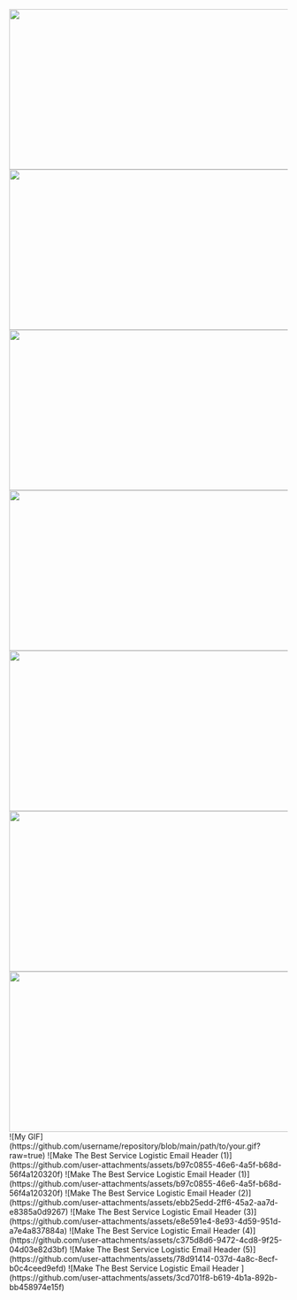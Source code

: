<img src="https://github.com/user-attachments/assets/8be84541-550c-4449-9992-9ea031b2bd87" width="1100" height="290" />
<img src="https://github.com/user-attachments/assets/d12f4b3a-cd42-4195-b7e2-5e3b4cd1a26a" width="1100" height="290" />
<img src="https://github.com/user-attachments/assets/c866679b-2d43-4b5e-8fc1-dbbb4258951b" width="1100" height="290" />
<img src="https://github.com/user-attachments/assets/14969193-8877-43ea-b873-fac297e93cd3" width="1100" height="290" />
<img src="https://github.com/user-attachments/assets/b50a59d3-d4dd-4802-82e6-a9ed9ac9eae6" width="1100" height="290" />
<img src="https://github.com/user-attachments/assets/70af28b0-1a0d-492b-bbf0-2895e245d64d" width="1100" height="290" />
<img src="https://github.com/user-attachments/assets/c9348a7a-eec7-4b03-8913-0a85ee525635" width="1100" height="290" />
![My GIF](https://github.com/username/repository/blob/main/path/to/your.gif?raw=true)
![Make The Best Service Logistic Email Header  (1)](https://github.com/user-attachments/assets/b97c0855-46e6-4a5f-b68d-56f4a120320f)
![Make The Best Service Logistic Email Header  (1)](https://github.com/user-attachments/assets/b97c0855-46e6-4a5f-b68d-56f4a120320f)
![Make The Best Service Logistic Email Header  (2)](https://github.com/user-attachments/assets/ebb25edd-2ff6-45a2-aa7d-e8385a0d9267)
![Make The Best Service Logistic Email Header  (3)](https://github.com/user-attachments/assets/e8e591e4-8e93-4d59-951d-a7e4a837884a)
![Make The Best Service Logistic Email Header  (4)](https://github.com/user-attachments/assets/c375d8d6-9472-4cd8-9f25-04d03e82d3bf)
![Make The Best Service Logistic Email Header  (5)](https://github.com/user-attachments/assets/78d91414-037d-4a8c-8ecf-b0c4ceed9efd)
![Make The Best Service Logistic Email Header ](https://github.com/user-attachments/assets/3cd701f8-b619-4b1a-892b-bb458974e15f)
